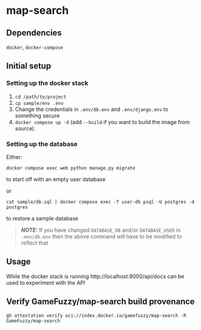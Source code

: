 # map-search

## Dependencies

`docker`, `docker-compose`

## Initial setup

### Setting up the docker stack

1. `cd /path/to/project`
2. `cp sample/env .env`
3. Change the credentials in `.env/db.env` and `.env/django.env` to something
   secure
4. `docker compose up -d` (add `--build` if you want to build the image from
   source)

### Setting up the database

Either:

`docker compose exec web python manage.py migrate`

to start off with an empty user database

or

`cat sample/db.sql | docker compose exec -T user-db psql -U postgres -d postgres`

to restore a sample database

> **_NOTE:_**  If you have changed `DATABASE_DB` and/or `DATABASE_USER` in `.env/db.env` then the above command will have to be modified to reflect that


## Usage

While the docker stack is running http://localhost:8000/api/docs can be used to experiment with the API

## Verify GameFuzzy/map-search build provenance

`gh attestation verify oci://index.docker.io/gamefuzzy/map-search -R GameFuzzy/map-search`
